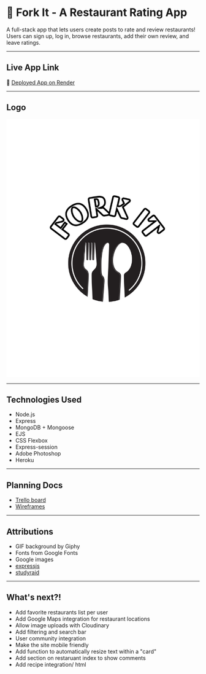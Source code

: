 # 🍴 Fork It - A Restaurant Rating App

A full-stack app that lets users create posts to rate and review restaurants! Users can sign up, log in, browse restaurants, add their own review, and leave ratings. 

---

## Live App Link

🔗 [Deployed App on Render](https://restaurant-rating-de6c8b0d53f5.herokuapp.com/)

---

## Logo

![Fork It Logo](/assets/forkit.png)

---

## Technologies Used

- Node.js
- Express
- MongoDB + Mongoose
- EJS
- CSS Flexbox
- Express-session
- Adobe Photoshop
- Heroku

---

## Planning Docs

- [Trello board](https://trello.com/b/pKiDnZ83/my-trello-board)
- [Wireframes](https://trello.com/b/pKiDnZ83/my-trello-board)

---

## Attributions

- GIF background by Giphy
- Fonts from Google Fonts
- Google images
- [expressjs](https://expressjs.com/en/advanced/best-practice-security.html?utm.com)
- [studyraid](https://app.studyraid.com/en/read/12376/399613/essential-configuration-options?.com)

---

## What's next?!

- Add favorite restaurants list per user  
- Add Google Maps integration for restaurant locations  
- Allow image uploads with Cloudinary  
- Add filtering and search bar
- User community integration
- Make the site mobile friendly
- Add function to automatically resize text within a "card"
- Add section on restaruant index to show comments
- Add recipe integration/ html



